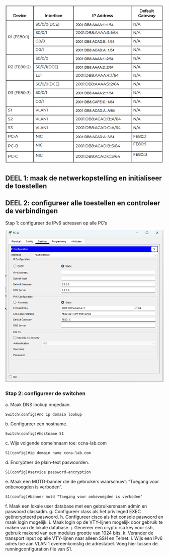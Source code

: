 ![](../Attachments/Pasted%20image%2020230226151148.png)

## DEEL 1: maak de netwerkopstelling en initialiseer de toestellen

## DEEL 2: configureer alle toestellen en controleer de verbindingen

Stap 1: configureer de IPv6 adressen op alle PC’s

![](../Attachments/Pasted%20image%2020230226152212.png)

### Stap 2: configureer de switchen
a. Maak DNS lookup ongedaan.
```
Switch(config)#no ip domain lookup
```
b. Configureer een hostname.
```
Switch(config)#hostname S1
```
c. Wijs volgende domeinnaam toe: ccna-lab.com
```
S1(config)#ip domain name ccna-lab.com
```
d. Encrypteer de plain-text paswoorden.
```
S1(config)#service password-encryption
```
e. Maak een MOTD-banner die de gebruikers waarschuwt: “Toegang voor onbevoegden is verboden”.
```
S1(config)#banner motd "Toegang voor onbevoegden is verboden"
```
f. Maak een lokale user database met een gebruikersnaam admin en paswoord classadm.
g. Configureer class als het privileged EXEC geëncrypteerd paswoord.
h. Configureer cisco als het console paswoord en maak login mogelijk.
i. Maak login op de VTY-lijnen mogelijk door gebruik te maken van de lokale database.
j. Genereer een crypto rsa key voor ssh, gebruik makend van een modulus grootte van 1024 bits.
k. Verander de transport input op alle VTY-lijnen naar alleen SSH en Telnet.
l. Wijs een IPv6 adres toe aan VLAN 1 overeenkomstig de adrestabel.
Voeg hier tussen de runningconfiguration file van S1.